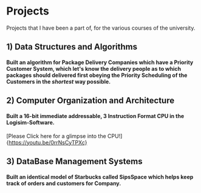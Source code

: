 # Projects
Projects that I have been a part of, for the various courses of the university.

## 1) Data Structures and Algorithms
#### Built an algorithm for Package Delivery Companies which have a **Priority Customer System**, which let's know the delivery people as to which packages should delivered first **obeying** the Priority Scheduling of the Customers in the _shortest_ way possible.

## 2) Computer Organization and Architecture
#### Built a **16-bit immediate addressable**, **3 Instruction Format** CPU in the Logisim-Software.
[Please Click here for a glimpse into the CPU!]{https://youtu.be/0rrNsCyTPXc}

## 3) DataBase Management Systems
#### Built an identical model of **Starbucks** called **SipsSpace** which helps keep track of orders and customers for Company.
